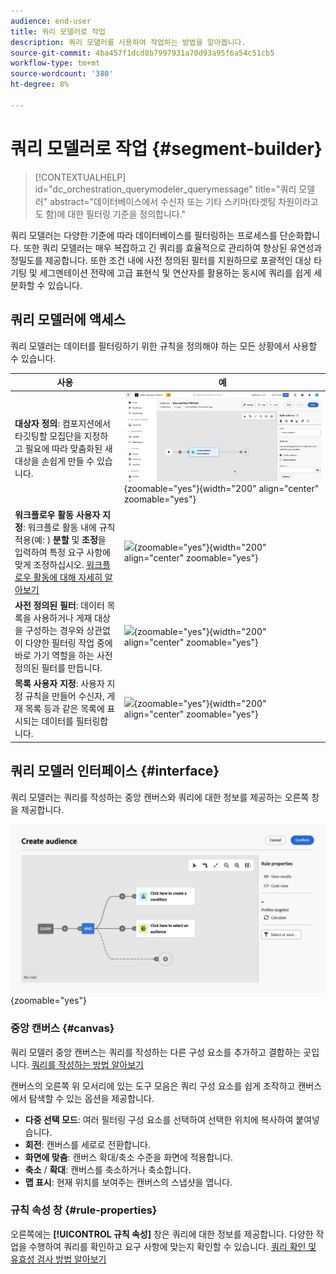 ```yaml
---
audience: end-user
title: 쿼리 모델러로 작업
description: 쿼리 모델러를 사용하여 작업하는 방법을 알아봅니다.
source-git-commit: 4ba457f1dcd8b7997931a70d93a95f6a54c51cb5
workflow-type: tm+mt
source-wordcount: '380'
ht-degree: 8%

---
```


# 쿼리 모델러로 작업 {#segment-builder}

>[!CONTEXTUALHELP]
>id="dc_orchestration_querymodeler_querymessage"
>title="쿼리 모델러"
>abstract="데이터베이스에서 수신자 또는 기타 스키마(타겟팅 차원이라고도 함)에 대한 필터링 기준을 정의합니다."

쿼리 모델러는 다양한 기준에 따라 데이터베이스를 필터링하는 프로세스를 단순화합니다. 또한 쿼리 모델러는 매우 복잡하고 긴 쿼리를 효율적으로 관리하여 향상된 유연성과 정밀도를 제공합니다. 또한 조건 내에 사전 정의된 필터를 지원하므로 포괄적인 대상 타기팅 및 세그멘테이션 전략에 고급 표현식 및 연산자를 활용하는 동시에 쿼리를 쉽게 세분화할 수 있습니다.

## 쿼리 모델러에 액세스

쿼리 모델러는 데이터를 필터링하기 위한 규칙을 정의해야 하는 모든 상황에서 사용할 수 있습니다.

| 사용 | 예 |
|  ---  |  ---  |
| **대상자 정의**: 컴포지션에서 타깃팅할 모집단을 지정하고 필요에 따라 맞춤화된 새 대상을 손쉽게 만들 수 있습니다. | ![](assets/access-audience.png){zoomable="yes"}{width="200" align="center" zoomable="yes"} |
| **워크플로우 활동 사용자 지정**: 워크플로 활동 내에 규칙 적용(예: ) **분할** 및 **조정**&#x200B;을 입력하여 특정 요구 사항에 맞게 조정하십시오. [워크플로우 활동에 대해 자세히 알아보기](../compositions/activities/about-activities.md) | ![](assets/access-workflow.png){zoomable="yes"}{width="200" align="center" zoomable="yes"} |
| **사전 정의된 필터**: 데이터 목록을 사용하거나 게재 대상을 구성하는 경우와 상관없이 다양한 필터링 작업 중에 바로 가기 역할을 하는 사전 정의된 필터를 만듭니다. | ![](assets/access-predefined-filter.png){zoomable="yes"}{width="200" align="center" zoomable="yes"} |
| **목록 사용자 지정**: 사용자 지정 규칙을 만들어 수신자, 게재 목록 등과 같은 목록에 표시되는 데이터를 필터링합니다. | ![](assets/access-lists.png){zoomable="yes"}{width="200" align="center" zoomable="yes"} |

## 쿼리 모델러 인터페이스 {#interface}

쿼리 모델러는 쿼리를 작성하는 중앙 캔버스와 쿼리에 대한 정보를 제공하는 오른쪽 창을 제공합니다.

![](assets/query-interface.png){zoomable="yes"}

### 중앙 캔버스 {#canvas}

쿼리 모델러 중앙 캔버스는 쿼리를 작성하는 다른 구성 요소를 추가하고 결합하는 곳입니다. [쿼리를 작성하는 방법 알아보기](build-query.md)

캔버스의 오른쪽 위 모서리에 있는 도구 모음은 쿼리 구성 요소를 쉽게 조작하고 캔버스에서 탐색할 수 있는 옵션을 제공합니다.

* **다중 선택 모드**: 여러 필터링 구성 요소를 선택하여 선택한 위치에 복사하여 붙여넣습니다.
* **회전**: 캔버스를 세로로 전환합니다.
* **화면에 맞춤**: 캔버스 확대/축소 수준을 화면에 적용합니다.
* **축소** / **확대**: 캔버스를 축소하거나 축소합니다.
* **맵 표시**: 현재 위치를 보여주는 캔버스의 스냅샷을 엽니다.

### 규칙 속성 창 {#rule-properties}

오른쪽에는 **[!UICONTROL 규칙 속성]** 창은 쿼리에 대한 정보를 제공합니다. 다양한 작업을 수행하여 쿼리를 확인하고 요구 사항에 맞는지 확인할 수 있습니다. [쿼리 확인 및 유효성 검사 방법 알아보기](build-query.md#check-and-validate-your-query)
